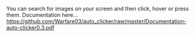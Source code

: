 You can search for images on your screen and then click, hover or press them.
Documentation here...
https://github.com/Warfare03/auto_clicker/raw/master/Documentation-auto-clicker0.3.pdf
